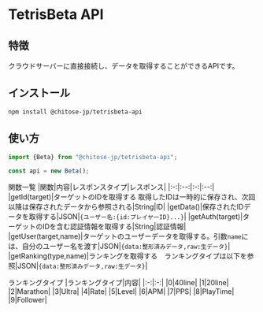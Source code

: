 # TetrisBeta API
## 特徴
クラウドサーバーに直接接続し、データを取得することができるAPIです。
## インストール

```bash
npm install @chitose-jp/tetrisbeta-api
```


## 使い方
```js
import {Beta} from "@chitose-jp/tetrisbeta-api";

const api = new Beta();
```
関数一覧
|関数|内容|レスポンスタイプ|レスポンス|
|:-:|:--:|:-:|:--:|
|getId(target)|ターゲットのIDを取得する 取得したIDは一時的に保存され、次回以降は保存されたデータから参照される|String|ID|
|getData()|保存されたIDデータを取得する|JSON|`{ユーザー名:{id:プレイヤーID}...}`|
|getAuth(target)|ターゲットのIDを含む認証情報を取得する|String|認証情報|
|getUser(target,name)|ターゲットのユーザーデータを取得する。引数`name`には、自分のユーザー名を渡す|JSON|`{data:整形済みデータ,raw:生データ}`|
|getRanking(type,name)|ランキングを取得する　ランキングタイプは以下を参照|JSON|`{data:整形済みデータ,raw:生データ}`|

ランキングタイプ
|ランキングタイプ|内容|
|:-:|:-:|
|0|40line|
|1|20line|
|2|Marathon|
|3|Ultra|
|4|Rate|
|5|Level|
|6|APM|
|7|PPS|
|8|PlayTime|
|9|Follower|
